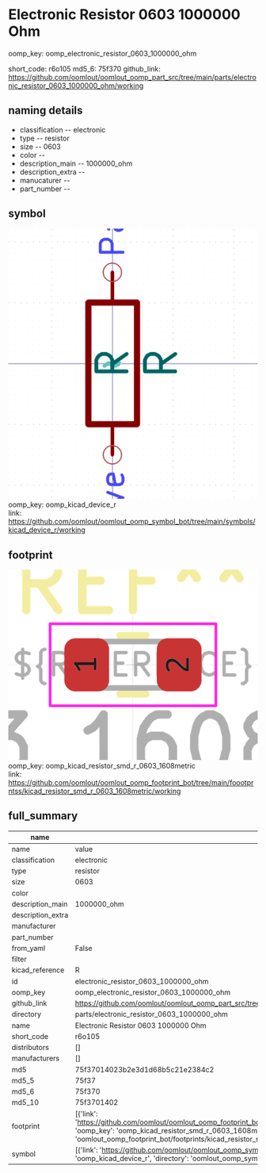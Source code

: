 # Electronic Resistor 0603 1000000 Ohm
oomp_key: oomp_electronic_resistor_0603_1000000_ohm 


short_code: r6o105
md5_6: 75f370
github_link: https://github.com/oomlout/oomlout_oomp_part_src/tree/main/parts/electronic_resistor_0603_1000000_ohm/working
## naming details
* classification -- electronic
* type -- resistor
* size -- 0603
* color -- 
* description_main -- 1000000_ohm
* description_extra -- 
* manucaturer -- 
* part_number -- 



## symbol

![](symbol/0/working/working_600.png)  
oomp_key: oomp_kicad_device_r  
link: https://github.com/oomlout/oomlout_oomp_symbol_bot/tree/main/symbols/kicad_device_r/working  

## footprint

![](footprint/0/working/working_600.png)  
oomp_key: oomp_kicad_resistor_smd_r_0603_1608metric  
link: https://github.com/oomlout/oomlout_oomp_footprint_bot/tree/main/foootprntss/kicad_resistor_smd_r_0603_1608metric/working  

## full_summary
| name | value | 
| --- | --- | 
| name | value | 
| classification | electronic | 
| type | resistor | 
| size | 0603 | 
| color |  | 
| description_main | 1000000_ohm | 
| description_extra |  | 
| manufacturer |  | 
| part_number |  | 
| from_yaml | False | 
| filter |  | 
| kicad_reference | R | 
| id | electronic_resistor_0603_1000000_ohm | 
| oomp_key | oomp_electronic_resistor_0603_1000000_ohm | 
| github_link | https://github.com/oomlout/oomlout_oomp_part_src/tree/main/parts/electronic_resistor_0603_1000000_ohm/working | 
| directory | parts/electronic_resistor_0603_1000000_ohm | 
| name | Electronic Resistor 0603 1000000 Ohm | 
| short_code | r6o105 | 
| distributors | [] | 
| manufacturers | [] | 
| md5 | 75f37014023b2e3d1d68b5c21e2384c2 | 
| md5_5 | 75f37 | 
| md5_6 | 75f370 | 
| md5_10 | 75f3701402 | 
| footprint | [{'link': 'https://github.com/oomlout/oomlout_oomp_footprint_bot/tree/main/foootprntss/kicad_resistor_smd_r_0603_1608metric', 'oomp_key': 'oomp_kicad_resistor_smd_r_0603_1608metric', 'directory': 'oomlout_oomp_footprint_bot/footprints/kicad_resistor_smd_r_0603_1608metric//working/working.kicad_mod'}] | 
| symbol | [{'link': 'https://github.com/oomlout/oomlout_oomp_symbol_bot/tree/main/symbols/kicad_device_r', 'oomp_key': 'oomp_kicad_device_r', 'directory': 'oomlout_oomp_symbol_bot/symbols/kicad_device_r//working/working.kicad_sym'}] | 
